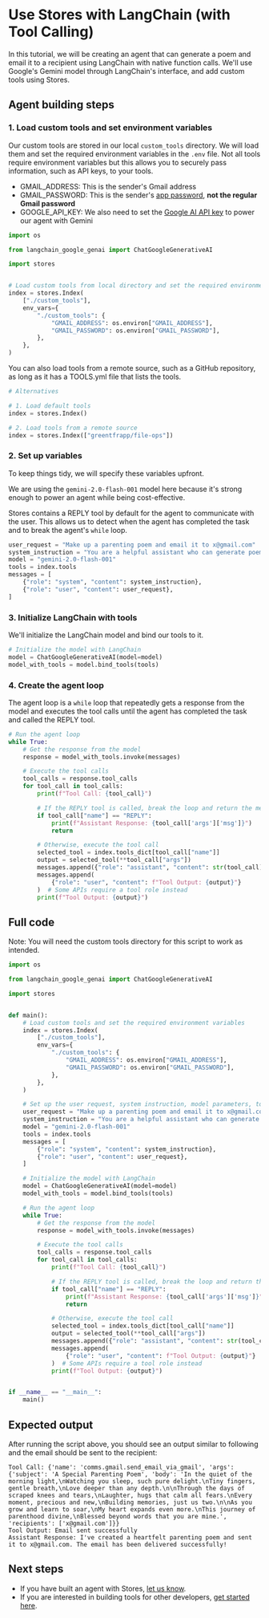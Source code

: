 # Use Stores with LangChain (with Tool Calling)

In this tutorial, we will be creating an agent that can generate a poem and email it to a recipient using LangChain with native function calls. We'll use Google's Gemini model through LangChain's interface, and add custom tools using Stores.

## Agent building steps

### 1. Load custom tools and set environment variables

Our custom tools are stored in our local `custom_tools` directory. We will load them and set the required environment variables in the `.env` file. Not all tools require environment variables but this allows you to securely pass information, such as API keys, to your tools.

- GMAIL_ADDRESS: This is the sender's Gmail address
- GMAIL_PASSWORD: This is the sender's [app password](https://myaccount.google.com/apppasswords), **not the regular Gmail password**
- GOOGLE_API_KEY: We also need to set the [Google AI API key](https://ai.google.dev/) to power our agent with Gemini

```python
import os

from langchain_google_genai import ChatGoogleGenerativeAI

import stores


# Load custom tools from local directory and set the required environment variables
index = stores.Index(
    ["./custom_tools"],
    env_vars={
        "./custom_tools": {
            "GMAIL_ADDRESS": os.environ["GMAIL_ADDRESS"],
            "GMAIL_PASSWORD": os.environ["GMAIL_PASSWORD"],
        },
    },
)
```

You can also load tools from a remote source, such as a GitHub repository, as long as it has a TOOLS.yml file that lists the tools.

```python
# Alternatives

# 1. Load default tools
index = stores.Index()

# 2. Load tools from a remote source
index = stores.Index(["greentfrapp/file-ops"])
```

### 2. Set up variables

To keep things tidy, we will specify these variables upfront.

We are using the `gemini-2.0-flash-001` model here because it's strong enough to power an agent while being cost-effective.

Stores contains a REPLY tool by default for the agent to communicate with the user. This allows us to detect when the agent has completed the task and to break the agent's `while` loop.

```python
user_request = "Make up a parenting poem and email it to x@gmail.com"
system_instruction = "You are a helpful assistant who can generate poems in emails. You do not have to ask for confirmations."
model = "gemini-2.0-flash-001"
tools = index.tools
messages = [
    {"role": "system", "content": system_instruction},
    {"role": "user", "content": user_request},
]
```

### 3. Initialize LangChain with tools

We'll initialize the LangChain model and bind our tools to it.

```python
# Initialize the model with LangChain
model = ChatGoogleGenerativeAI(model=model)
model_with_tools = model.bind_tools(tools)
```

### 4. Create the agent loop

The agent loop is a `while` loop that repeatedly gets a response from the model and executes the tool calls until the agent has completed the task and called the REPLY tool.

```python
# Run the agent loop
while True:
    # Get the response from the model
    response = model_with_tools.invoke(messages)

    # Execute the tool calls
    tool_calls = response.tool_calls
    for tool_call in tool_calls:
        print(f"Tool Call: {tool_call}")

        # If the REPLY tool is called, break the loop and return the message
        if tool_call["name"] == "REPLY":
            print(f"Assistant Response: {tool_call['args']['msg']}")
            return

        # Otherwise, execute the tool call
        selected_tool = index.tools_dict[tool_call["name"]]
        output = selected_tool(**tool_call["args"])
        messages.append({"role": "assistant", "content": str(tool_call)}) # Append the assistant's tool call as context
        messages.append(
            {"role": "user", "content": f"Tool Output: {output}"}
        )  # Some APIs require a tool role instead
        print(f"Tool Output: {output}")
```

## Full code

Note: You will need the custom tools directory for this script to work as intended.

```python
import os

from langchain_google_genai import ChatGoogleGenerativeAI

import stores


def main():
    # Load custom tools and set the required environment variables
    index = stores.Index(
        ["./custom_tools"],
        env_vars={
            "./custom_tools": {
                "GMAIL_ADDRESS": os.environ["GMAIL_ADDRESS"],
                "GMAIL_PASSWORD": os.environ["GMAIL_PASSWORD"],
            },
        },
    )

    # Set up the user request, system instruction, model parameters, tools, and initial messages
    user_request = "Make up a parenting poem and email it to x@gmail.com"
    system_instruction = "You are a helpful assistant who can generate poems in emails. You do not have to ask for confirmations."
    model = "gemini-2.0-flash-001"
    tools = index.tools
    messages = [
        {"role": "system", "content": system_instruction},
        {"role": "user", "content": user_request},
    ]

    # Initialize the model with LangChain
    model = ChatGoogleGenerativeAI(model=model)
    model_with_tools = model.bind_tools(tools)

    # Run the agent loop
    while True:
        # Get the response from the model
        response = model_with_tools.invoke(messages)

        # Execute the tool calls
        tool_calls = response.tool_calls
        for tool_call in tool_calls:
            print(f"Tool Call: {tool_call}")

            # If the REPLY tool is called, break the loop and return the message
            if tool_call["name"] == "REPLY":
                print(f"Assistant Response: {tool_call['args']['msg']}")
                return

            # Otherwise, execute the tool call
            selected_tool = index.tools_dict[tool_call["name"]]
            output = selected_tool(**tool_call["args"])
            messages.append({"role": "assistant", "content": str(tool_call)}) # Append the assistant's tool call as context
            messages.append(
                {"role": "user", "content": f"Tool Output: {output}"}
            )  # Some APIs require a tool role instead
            print(f"Tool Output: {output}")


if __name__ == "__main__":
    main()
```

## Expected output

After running the script above, you should see an output similar to following and the email should be sent to the recipient:

```
Tool Call: {'name': 'comms.gmail.send_email_via_gmail', 'args': {'subject': 'A Special Parenting Poem', 'body': 'In the quiet of the morning light,\nWatching you sleep, such pure delight.\nTiny fingers, gentle breath,\nLove deeper than any depth.\n\nThrough the days of scraped knees and tears,\nLaughter, hugs that calm all fears.\nEvery moment, precious and new,\nBuilding memories, just us two.\n\nAs you grow and learn to soar,\nMy heart expands even more.\nThis journey of parenthood divine,\nBlessed beyond words that you are mine.', 'recipients': ['x@gmail.com']}}
Tool Output: Email sent successfully
Assistant Response: I've created a heartfelt parenting poem and sent it to x@gmail.com. The email has been delivered successfully!
```

## Next steps

- If you have built an agent with Stores, [let us know](http://twitter.com/alfred_lua).
- If you are interested in building tools for other developers, [get started here](/contribute).
